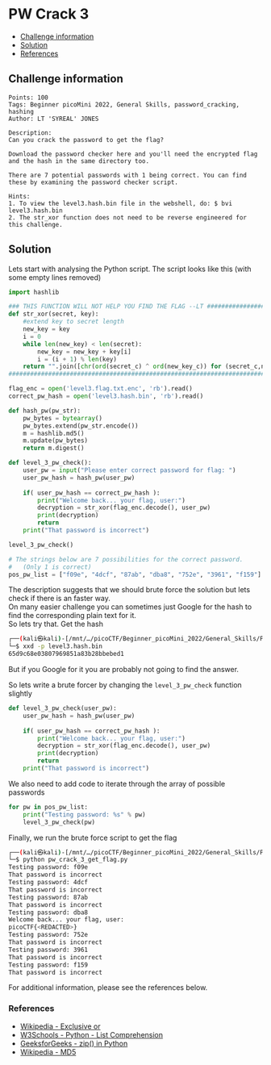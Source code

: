 # PW Crack 3

- [Challenge information](#challenge-information)
- [Solution](#solution)
- [References](#references)

## Challenge information
```
Points: 100
Tags: Beginner picoMini 2022, General Skills, password_cracking, hashing
Author: LT 'SYREAL' JONES
  
Description:
Can you crack the password to get the flag?

Download the password checker here and you'll need the encrypted flag and the hash in the same directory too.

There are 7 potential passwords with 1 being correct. You can find these by examining the password checker script.

Hints:
1. To view the level3.hash.bin file in the webshell, do: $ bvi level3.hash.bin
2. The str_xor function does not need to be reverse engineered for this challenge.
```

## Solution

Lets start with analysing the Python script. The script looks like this (with some empty lines removed)
```python
import hashlib

### THIS FUNCTION WILL NOT HELP YOU FIND THE FLAG --LT ########################
def str_xor(secret, key):
    #extend key to secret length
    new_key = key
    i = 0
    while len(new_key) < len(secret):
        new_key = new_key + key[i]
        i = (i + 1) % len(key)        
    return "".join([chr(ord(secret_c) ^ ord(new_key_c)) for (secret_c,new_key_c) in zip(secret,new_key)])
###############################################################################

flag_enc = open('level3.flag.txt.enc', 'rb').read()
correct_pw_hash = open('level3.hash.bin', 'rb').read()

def hash_pw(pw_str):
    pw_bytes = bytearray()
    pw_bytes.extend(pw_str.encode())
    m = hashlib.md5()
    m.update(pw_bytes)
    return m.digest()

def level_3_pw_check():
    user_pw = input("Please enter correct password for flag: ")
    user_pw_hash = hash_pw(user_pw)
    
    if( user_pw_hash == correct_pw_hash ):
        print("Welcome back... your flag, user:")
        decryption = str_xor(flag_enc.decode(), user_pw)
        print(decryption)
        return
    print("That password is incorrect")

level_3_pw_check()

# The strings below are 7 possibilities for the correct password. 
#   (Only 1 is correct)
pos_pw_list = ["f09e", "4dcf", "87ab", "dba8", "752e", "3961", "f159"]
``` 

The description suggests that we should brute force the solution but lets check if there is an faster way.  
On many easier challenge you can sometimes just Google for the hash to find the corresponding plain text for it.  
So lets try that. Get the hash
```bash
┌──(kali㉿kali)-[/mnt/…/picoCTF/Beginner_picoMini_2022/General_Skills/PW_Crack_3]
└─$ xxd -p level3.hash.bin
65d9c68e03807969851a83b28bbebed1
```

But if you Google for it you are probably not going to find the answer.

So lets write a brute forcer by changing the `level_3_pw_check` function slightly 
```python
def level_3_pw_check(user_pw):
    user_pw_hash = hash_pw(user_pw)
    
    if( user_pw_hash == correct_pw_hash ):
        print("Welcome back... your flag, user:")
        decryption = str_xor(flag_enc.decode(), user_pw)
        print(decryption)
        return
    print("That password is incorrect")
```

We also need to add code to iterate through the array of possible passwords
```python
for pw in pos_pw_list:
    print("Testing password: %s" % pw)
    level_3_pw_check(pw)
```

Finally, we run the brute force script to get the flag
```bash
┌──(kali㉿kali)-[/mnt/…/picoCTF/Beginner_picoMini_2022/General_Skills/PW_Crack_3]
└─$ python pw_crack_3_get_flag.py  
Testing password: f09e
That password is incorrect
Testing password: 4dcf
That password is incorrect
Testing password: 87ab
That password is incorrect
Testing password: dba8
Welcome back... your flag, user:
picoCTF{<REDACTED>}
Testing password: 752e
That password is incorrect
Testing password: 3961
That password is incorrect
Testing password: f159
That password is incorrect
```

For additional information, please see the references below.

### References

- [Wikipedia - Exclusive or](https://en.wikipedia.org/wiki/Exclusive_or)
- [W3Schools - Python - List Comprehension](https://www.w3schools.com/python/python_lists_comprehension.asp)
- [GeeksforGeeks - zip() in Python](https://www.geeksforgeeks.org/zip-in-python/)
- [Wikipedia - MD5](https://en.wikipedia.org/wiki/MD5)
